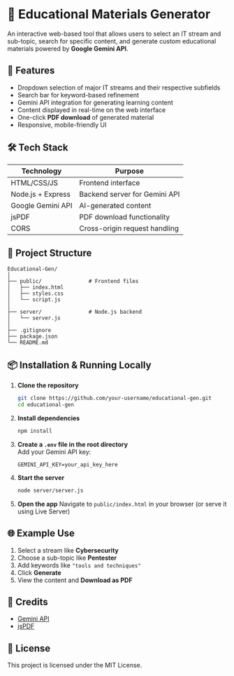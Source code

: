 # 📘 Educational Materials Generator

An interactive web-based tool that allows users to select an IT stream and sub-topic, search for specific content, and generate custom educational materials powered by **Google Gemini API**.

## 🚀 Features

- Dropdown selection of major IT streams and their respective subfields  
- Search bar for keyword-based refinement  
- Gemini API integration for generating learning content  
- Content displayed in real-time on the web interface  
- One-click **PDF download** of generated material  
- Responsive, mobile-friendly UI

## 🛠️ Tech Stack

| Technology        | Purpose                        |
|------------------|--------------------------------|
| HTML/CSS/JS      | Frontend interface              |
| Node.js + Express| Backend server for Gemini API   |
| Google Gemini API| AI-generated content            |
| jsPDF            | PDF download functionality      |
| CORS             | Cross-origin request handling   |

## 📂 Project Structure

```
Educational-Gen/
│
├── public/               # Frontend files
│   ├── index.html
│   ├── styles.css
│   └── script.js
│
├── server/               # Node.js backend
│   └── server.js
│
├── .gitignore
├── package.json
└── README.md
```

## 📦 Installation & Running Locally

1. **Clone the repository**
   ```bash
   git clone https://github.com/your-username/educational-gen.git
   cd educational-gen
   ```

2. **Install dependencies**
   ```bash
   npm install
   ```

3. **Create a `.env` file in the root directory**  
   Add your Gemini API key:
   ```env
   GEMINI_API_KEY=your_api_key_here
   ```

4. **Start the server**
   ```bash
   node server/server.js
   ```

5. **Open the app**
   Navigate to `public/index.html` in your browser (or serve it using Live Server)

## 🌐 Example Use

1. Select a stream like **Cybersecurity**
2. Choose a sub-topic like **Pentester**
3. Add keywords like `"tools and techniques"`
4. Click **Generate**
5. View the content and **Download as PDF**

## 🧠 Credits

- [Gemini API](https://ai.google.dev)
- [jsPDF](https://github.com/parallax/jsPDF)

## 📄 License

This project is licensed under the MIT License.
